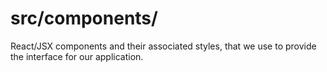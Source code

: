 # src/components/

React/JSX components and their associated styles, that we use to provide the
interface for our application.

